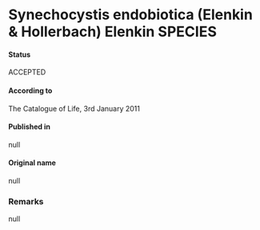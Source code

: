 # Synechocystis endobiotica (Elenkin & Hollerbach) Elenkin SPECIES

#### Status
ACCEPTED

#### According to
The Catalogue of Life, 3rd January 2011

#### Published in
null

#### Original name
null

### Remarks
null